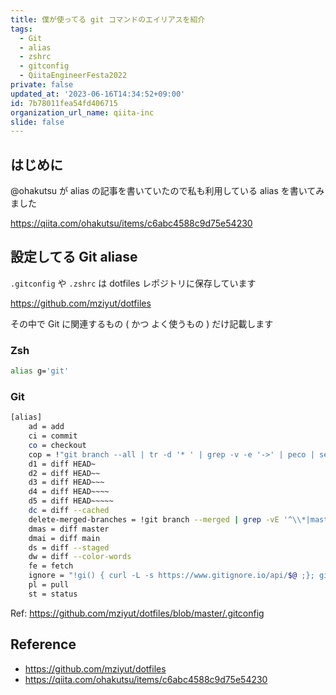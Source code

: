 ```yaml
---
title: 僕が使ってる git コマンドのエイリアスを紹介
tags:
  - Git
  - alias
  - zshrc
  - gitconfig
  - QiitaEngineerFesta2022
private: false
updated_at: '2023-06-16T14:34:52+09:00'
id: 7b78011fea54fd406715
organization_url_name: qiita-inc
slide: false
---
```


## はじめに

@ohakutsu が alias の記事を書いていたので私も利用している alias を書いてみました

https://qiita.com/ohakutsu/items/c6abc4588c9d75e54230

## 設定してる Git aliase

`.gitconfig` や `.zshrc` は dotfiles レポジトリに保存しています

https://github.com/mziyut/dotfiles

その中で Git に関連するもの ( かつ よく使うもの ) だけ記載します

### Zsh

```zsh
alias g='git'
```

### Git

```sh
[alias]
	ad = add
	ci = commit
	co = checkout
	cop = !"git branch --all | tr -d '* ' | grep -v -e '->' | peco | sed -e 's+remotes/[^/]*/++g' | xargs git checkout"
	d1 = diff HEAD~
	d2 = diff HEAD~~
	d3 = diff HEAD~~~
	d4 = diff HEAD~~~~
	d5 = diff HEAD~~~~~
	dc = diff --cached
	delete-merged-branches = !git branch --merged | grep -vE '^\\*|master$|main$|develop$' | xargs -I % git branch -d %
	dmas = diff master
	dmai = diff main
	ds = diff --staged
	dw = diff --color-words
	fe = fetch
	ignore = "!gi() { curl -L -s https://www.gitignore.io/api/$@ ;}; gi"
	pl = pull
	st = status
```

Ref: https://github.com/mziyut/dotfiles/blob/master/.gitconfig

## Reference

- https://github.com/mziyut/dotfiles
- https://qiita.com/ohakutsu/items/c6abc4588c9d75e54230
